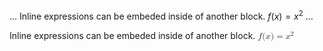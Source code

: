 ...
Inline expressions can be embeded inside of another block. $f(x) = x^2$
...
<p>Inline expressions can be embeded inside of another block. <math display="inline"><semantics><mrow><mi>f</mi><mo symmetric="false" stretchy="false">(</mo><mi>x</mi><mo symmetric="false" stretchy="false">)</mo><mo>=</mo><msup><mi>x</mi><mn>2</mn></msup></mrow><annotation encoding="application/x-tex">f(x) = x^2</annotation></semantics></math></p>
